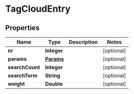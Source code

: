 
# TagCloudEntry

## Properties
Name | Type | Description | Notes
------------ | ------------- | ------------- | -------------
**nr** | **Integer** |  |  [optional]
**params** | [**Params**](Params.md) |  |  [optional]
**searchCount** | **Integer** |  |  [optional]
**searchTerm** | **String** |  |  [optional]
**weight** | **Double** |  |  [optional]



